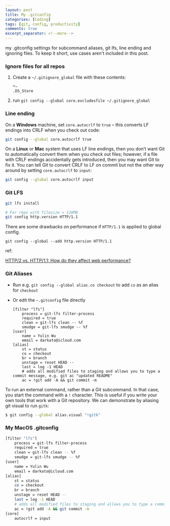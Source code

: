 ```yaml
---
layout: post
title: My .gitconfig
categories: [Coding]
tags: [git, config, productivity]
comments: true
excerpt_separator: <!--more-->
---
```


my .gitconfig settings for subcommand aliases, git lfs, line ending and ignoring files. To keep it short, use cases aren't included in this post.

<!--more-->

### Ignore files for all repos

1. Create a `~/.gitignore_global` file with these contents:
    
    ```
    *~
    .DS_Store
    ```
    
2. run `git config --global core.excludesfile ~/.gitignore_global`

### Line ending

On a **Windows** machine, set `core.autocrlf` to `true` – this converts LF endings into
CRLF when you check out code:

```bash
git config --global core.autocrlf true
```

On a **Linux** or **Mac** system that uses LF line endings, then you don’t want Git to automatically convert them when you check out files; however, if a file with CRLF endings accidentally gets introduced, then you may want Git to fix it. You can tell Git to convert CRLF to LF on commit but not the other way around by setting `core.autocrlf` to `input`:

```bash
git config --global core.autocrlf input
```

### Git LFS

```bash
git lfs install

# For repo with filesize > 128MB
git config http.version HTTP/1.1
```

There are some drawbacks on performance if `HTTP/1.1` is applied to global config.

`git config --global --add http.version HTTP/1.1`

ref:

[HTTP/2 vs. HTTP/1.1: How do they affect web performance?](https://www.cloudflare.com/en-gb/learning/performance/http2-vs-http1.1/)

### Git Aliases

- Run e.g. `git config --global alias.co checkout` to add `co` as an alias for `checkout` 
- Or edit the `~.gitconfig` file directly
    
    ```
    [filter "lfs"]
    	process = git-lfs filter-process
    	required = true
    	clean = git-lfs clean -- %f
    	smudge = git-lfs smudge -- %f
    [user]
    	name = Yulin Wu
    	email = darkato@icloud.com
    [alias]
    	st = status
    	co = checkout
    	br = branch
    	unstage = reset HEAD --
    	last = log -1 HEAD
    	# adds all modified files to staging and allows you to type a commit message, e.g. git ac "updated README"
    	ac = !git add -A && git commit -m
    ```
    

To run an external command, rather than a Git subcommand. In that case, you start the command with a `!` character. This is useful if you write your own tools that work with a Git repository. We can demonstrate by aliasing git visual to run `gitk`:

```bash
$ git config --global alias.visual "!gitk"
```

### My MacOS .gitconfig

```bash
[filter "lfs"]
	process = git-lfs filter-process
	required = true
	clean = git-lfs clean -- %f
	smudge = git-lfs smudge -- %f
[user]
	name = Yulin Wu
	email = darkato@icloud.com
[alias]
	st = status
	co = checkout
	br = branch
	unstage = reset HEAD --
	last = log -1 HEAD
	# adds all modified files to staging and allows you to type a commit message, e.g. git ac "updated README"
	ac = !git add -A && git commit -m
[core]
	autocrlf = input
```
